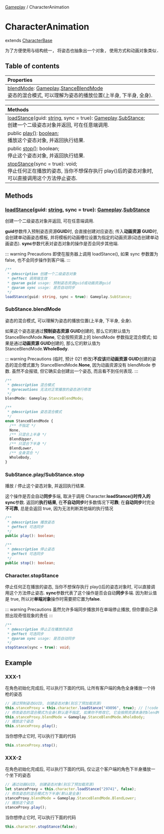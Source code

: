 [Gameplay](../modules/Gameplay.Gameplay.md) / CharacterAnimation

# CharacterAnimation <Badge type="tip" text="Class" />

extends [CharacterBase](../classes/Gameplay.Gameplay.CharacterBase.md)

<pre>
为了方便使用与结构统一, 将姿态也抽象出一个对象, 使用方式和动画对象类似.
</pre>

## Table of contents

| Properties                                                                                                                                                                                                                  |
| :----- |
| [blendMode](Base.md#substance-blendmode): [Gameplay](../modules/Gameplay.Gameplay.md).[StanceBlendMode](../enums/Gameplay.Gameplay.StanceBlendMode.md) <br> 姿态的混合模式, 可以理解为姿态的播放位置(上半身, 下半身, 全身). |

<!-- #### Properties  inherited from XXX（希望这里是可折叠区域）

| Name | Description |
| :------ | :------ |
| [blendMode](Base.md#substance-blendmode): [Gameplay](../modules/Gameplay.Gameplay.md).[StanceBlendMode](../enums/Gameplay.Gameplay.StanceBlendMode.md) <br> 姿态的混合模式, 可以理解为姿态的播放位置(上半身, 下半身, 全身). |
| [blendMode](Base.md#substance-blendmode): [Gameplay](../modules/Gameplay.Gameplay.md).[StanceBlendMode](../enums/Gameplay.Gameplay.StanceBlendMode.md) <br> 姿态的混合模式, 可以理解为姿态的播放位置(上半身, 下半身, 全身). |
| [blendMode](Base.md#substance-blendmode): [Gameplay](../modules/Gameplay.Gameplay.md).[StanceBlendMode](../enums/Gameplay.Gameplay.StanceBlendMode.md) <br> 姿态的混合模式, 可以理解为姿态的播放位置(上半身, 下半身, 全身). |
| [blendMode](Base.md#substance-blendmode): [Gameplay](../modules/Gameplay.Gameplay.md).[StanceBlendMode](../enums/Gameplay.Gameplay.StanceBlendMode.md) <br> 姿态的混合模式, 可以理解为姿态的播放位置(上半身, 下半身, 全身). | -->

<!-- ### Methods
| Name | Description |
| :----------------- | :----------------- |
| [loadStance](Base.md#character-loadstance)(guid: [string](https://www.runoob.com/typescript/ts-string.html), sync = true): [Gameplay](../modules/Gameplay.Gameplay.md).[SubStance](../classes/Gameplay.Gameplay.SubStance.md); | 创建一个二级姿态对象并返回, 可在任意端调用. |
| public [play()](Base.md#substance-play-substance-stop): [boolean](https://www.runoob.com/typescript/ts-type.html); | 播放这个姿态对象, 并返回执行结果.|
| public [stop()](Base.md#substance-play-substance-stop): boolean; | 停止这个姿态对象, 并返回执行结果.|
| [stopStance](Base.md#character-stopstance)(sync = true): void; | 停止任何正在播放的姿态, 当你不想保存执行play()后的姿态对象时, 可以直接调用这个方法停止姿态. |
 -->

| Methods                                                                                                                                                                                                                                                                         |
| :------------------------------------------------------------------------------------------------------------------------------------------------------------------------------------------------------------------------------------------------------------------------------ |
| [loadStance](Base.md#character-loadstance)(guid: [string](https://www.runoob.com/typescript/ts-string.html), sync = true): [Gameplay](../modules/Gameplay.Gameplay.md).[SubStance](../classes/Gameplay.Gameplay.SubStance.md); <br> 创建一个二级姿态对象并返回, 可在任意端调用. |
| public [play()](Base.md#substance-play-substance-stop): [boolean](https://www.runoob.com/typescript/ts-type.html); <br> 播放这个姿态对象, 并返回执行结果.                                                                                                                       |
| public [stop()](Base.md#substance-play-substance-stop): boolean; <br> 停止这个姿态对象, 并返回执行结果.                                                                                                                                                                         |
| [stopStance](Base.md#character-stopstance)(sync = true): void; <br> 停止任何正在播放的姿态, 当你不想保存执行 play()后的姿态对象时, 可以直接调用这个方法停止姿态.                                                                                                                |

## Methods

### [loadStance](Base.md#character-loadstance)(guid: [string](https://www.runoob.com/typescript/ts-string.html), sync = true): [Gameplay](../modules/Gameplay.Gameplay.md).[SubStance](../classes/Gameplay.Gameplay.SubStance.md)

创建一个二级姿态对象并返回, 可在任意端调用.

**guid**参数传入预制姿态资源**GUID**时, 会直接创建对应姿态; 传入**动画资源 GUID**时, 会创建单动画姿态模板, 并将模板的动画槽位设置为指定的动画资源(动态创建单动画姿态).
**sync**参数代表对姿态对象的操作是否会同步其他端.

::: warning Precautions
即使在服务器上调用 loadStance(), 如果 sync 参数置为 false, 也不会同步操作到客户端.
:::

```ts
/**
 * @description 创建一个二级姿态对象
 * @effect 调用端生效
 * @param guid usage: 预制姿态资源guid或动画资源guid
 * @param sync usage: 是否自动同步
 */
loadStance(guid: string, sync = true): Gameplay.SubStance;
```

### SubStance.blendMode

姿态的混合模式, 可以理解为姿态的播放位置(上半身, 下半身, 全身).

如果这个姿态是通过**预制姿态资源 GUID**创建的, 那么它的默认值为 StanceBlendMode.**None**, 它会按照资源上的 blendMode 参数指定混合模式;
如果是通过**动画资源 GUID**创建的, 那么它的默认值为 StanceBlendMode.**WholeBody**.

::: warning Precautions
(临时, 预计 021 修改)**不应该**把**动画资源 GUID**创建的姿态的混合模式置为 StanceBlendMode.**None**, 因为动画资源没有 blendMode 参数. 虽然不会报错, 但它确实会创建出一个姿态, 而且看不到任何表现.
:::

```ts
/**
 * @description 混合模式
 * @precautions 无法对正常播放的姿态进行修改
 */
blendMode: Gameplay.StanceBlendMode;
```

```ts
/**
 * @description 姿态混合模式
 */
enum StanceBlendMode {
  /** 不指定 */
  None,
  /** 只混合上半身 */
  BlendUpper,
  /** 只混合下半身 */
  BlendLower,
  /** 全身混合 */
  WholeBody,
}
```

### SubStance.play/SubStance.stop

播放 / 停止这个姿态对象, 并返回执行结果.

这个操作是否会自动**同步**多端, 取决于调用 Character.**loadStance()**时传入的**sync**参数.
返回的**执行结果**, 在**不自动同步**时多数情况下**可靠**; 在**自动同步**时完全**不可靠**, 总是会返回 true, 因为无法判断其他端的执行情况

```ts
/**
 * @description 播放姿态
 * @effect 可选同步
 */
public play(): boolean;
```

```ts
/**
 * @description 停止姿态
 * @effect 可选同步
 */
public stop(): boolean;
```

### Character.stopStance

停止任何正在播放的姿态, 当你不想保存执行 play()后的姿态对象时, 可以直接调用这个方法停止姿态.
**sync**参数代表了这个操作是否会自动**同步**多端. 因为默认值是 true, 所以对**单端对象**操作时需要把它置为**false**.

::: warning Precautions
虽然允许多端同步播放并在单端停止播放, 但你要自己承担出现奇怪现象的责任
:::

```ts
/**
 * @description 停止正在播放的姿态
 * @effect 可选同步
 * @param sync usage: 是否自动同步
 */
stopStance(sync = true): void;
```

## Example

### XXX-1

在角色初始化完成后, 可以执行下面的代码, 让所有客户端的角色全身播放一个持枪的姿态

```ts
// 通过预制姿态GUID, 创建姿态对象(别忘了预加载资源)
this.stanceProxy = this.character.loadStance("49096", true); // [!code  focus]
// 修改姿态的混合模式为全身(默认是不指定, 如果你不修改它, 它会按照资源本身的blendMode参数进行播放, 即只在上半身播放)
this.stanceProxy.blendMode = Gameplay.StanceBlendMode.WholeBody;
// 播放这个姿态
this.stanceProxy.play();
```

当你想停止它时, 可以执行下面的代码

```ts
this.stanceProxy.stop();
```

### XXX-2

在角色初始化完成后, 可以执行下面的代码, 仅让这个客户端的角色下半身播放一个坐下的姿态

```ts
// 通过动画GUID, 创建姿态对象(别忘了预加载资源)
let stanceProxy = this.character.loadStance("29741", false);
// 修改姿态的混合模式为下半身(默认是全身)
stanceProxy.blendMode = Gameplay.StanceBlendMode.BlendLower;
// 播放这个姿态
stanceProxy.play();
```

当你想停止它时, 可以执行下面的代码

```ts
this.character.stopStance(false);
```
